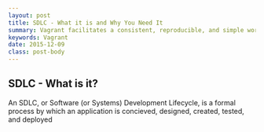 ```yaml
---
layout: post
title: SDLC - What it is and Why You Need It
summary: Vagrant facilitates a consistent, reproducible, and simple workflow for managing development environments.
keywords: Vagrant
date: 2015-12-09
class: post-body
---
```

## SDLC - What is it?
An SDLC, or Software (or Systems) Development Lifecycle, is a formal process by which an application is concieved, designed, created, tested, and deployed

